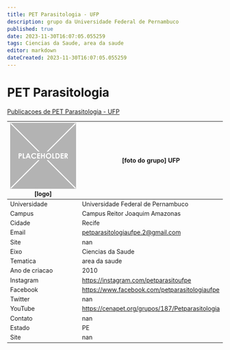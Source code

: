 ```yaml
---
title: PET Parasitologia - UFP
description: grupo da Universidade Federal de Pernambuco
published: true
date: 2023-11-30T16:07:05.055259
tags: Ciencias da Saude, area da saude
editor: markdown
dateCreated: 2023-11-30T16:07:05.055259
---
```


# PET Parasitologia

[Publicacoes de PET Parasitologia - UFP](/atividade/181PETParasitologiaUFP/feed.md)

| ![placeholder.png](/placeholder.png) [logo] | [foto do grupo] UFP         |
| ------------------------------------------- | ------------------------------------------------- |
| Universidade                                | Universidade Federal de Pernambuco      |
| Campus                                      | Campus Reitor Joaquim Amazonas            |
| Cidade                                      | Recife             |
| Email                                       | petparasitologiaufpe.2@gmail.com             |
| Site                                        | nan              |
| Eixo                                        | Ciencias da Saude              |
| Tematica                                    | area da saude          |
| Ano de criacao                              | 2010        |
| Instagram                                   | https://instagram.com/petparasitoufpe         |
| Facebook                                    | https://www.facebook.com/petparasitologiaufpe          |
| Twitter                                     | nan           |
| YouTube                                     | https://cenapet.org/grupos/187/Petparasitologia           |
| Contato                                     | nan         |
| Estado                                      |  PE            |
| Site                                        | nan |
